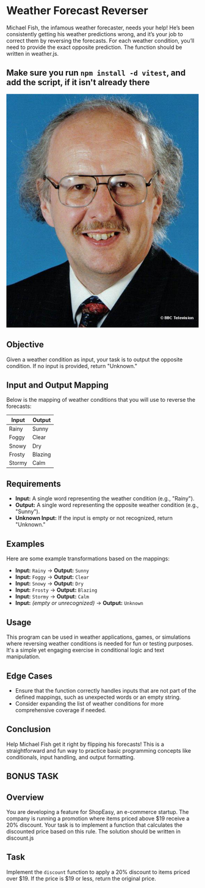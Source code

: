 # Weather Forecast Reverser

Michael Fish, the infamous weather forecaster, needs your help! He’s been consistently getting his weather predictions wrong, and it’s your job to correct them by reversing the forecasts. For each weather condition, you’ll need to provide the exact opposite prediction. The function should be written in weather.js.

## Make sure you run `npm install -d vitest`, and add the script, if it isn't already there

![alt text](<Michael_Fish.jpg> "Michael Fish")
## Objective

Given a weather condition as input, your task is to output the opposite condition. If no input is provided, return "Unknown."

## Input and Output Mapping

Below is the mapping of weather conditions that you will use to reverse the forecasts:

| Input   | Output  |
|---------|---------|
| Rainy   | Sunny   |
| Foggy   | Clear   |
| Snowy   | Dry     |
| Frosty  | Blazing |
| Stormy  | Calm    |

## Requirements

- **Input:** A single word representing the weather condition (e.g., "Rainy").
- **Output:** A single word representing the opposite weather condition (e.g., "Sunny").
- **Unknown Input:** If the input is empty or not recognized, return "Unknown."

## Examples

Here are some example transformations based on the mappings:

- **Input:** `Rainy` → **Output:** `Sunny`
- **Input:** `Foggy` → **Output:** `Clear`
- **Input:** `Snowy` → **Output:** `Dry`
- **Input:** `Frosty` → **Output:** `Blazing`
- **Input:** `Stormy` → **Output:** `Calm`
- **Input:** *(empty or unrecognized)* → **Output:** `Unknown`

## Usage

This program can be used in weather applications, games, or simulations where reversing weather conditions is needed for fun or testing purposes. It's a simple yet engaging exercise in conditional logic and text manipulation.

## Edge Cases

- Ensure that the function correctly handles inputs that are not part of the defined mappings, such as unexpected words or an empty string.
- Consider expanding the list of weather conditions for more comprehensive coverage if needed.

## Conclusion

Help Michael Fish get it right by flipping his forecasts! This is a straightforward and fun way to practice basic programming concepts like conditionals, input handling, and output formatting.

## BONUS TASK

## Overview

You are developing a feature for ShopEasy, an e-commerce startup. The company is running a promotion where items priced above $19 receive a 20% discount. Your task is to implement a function that calculates the discounted price based on this rule. The solution should be written in discount.js

## Task

Implement the `discount` function to apply a 20% discount to items priced over $19. If the price is $19 or less, return the original price.
